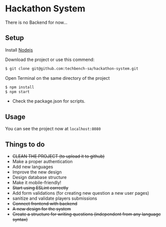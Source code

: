 # Hackathon System

There is no Backend for now...

## Setup

Install [Nodejs](http://nodejs.org)

Download the project or use this commend:
```bash
$ git clone git@github.com:techbench-sa/hackathon-system.git
```

Open Terminal on the same directory of the project
```bash
$ npm install
$ npm start
```

* Check the package.json for scripts.

## Usage

You can see the project now at `localhost:8080`

## Things to do
- ~~CLEAN THE PROJECT (to upload it to github)~~
- Make a proper authentication
- Add new languages
- Improve the new design
- Design database structure
- Make it mobile-friendly!
- ~~Start using ESLint correctly~~
- Add form validations (for creating new question a new user pages)
- sanitize and validate players submissions
- ~~Connect frontend with backend~~
- ~~A new design for the system~~
- ~~Create a structure for writing questions (independent from any language syntax)~~
